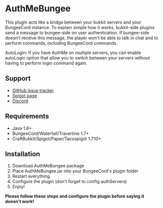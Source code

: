 # AuthMeBungee

This plugin acts like a bridge between your bukkit servers and your BungeeCord instance. To explain simple how it works, bukkit-side plugins send a message to bungee-side on user authentication. If bungee-side doesn't receive this message, the player won't be able to talk in chat and to perform commands, including BungeeCord commands.

AutoLogin: If you have AuthMe on multiple servers, you can enable autoLogin option that allow you to switch between your servers without having to perform login command again.

## Support
- [GitHub issue tracker](https://github.com/AuthMe/AuthMeBungee/issues)
- [Spigot page](https://www.spigotmc.org/resources/authmebungee.50219/)
- [Discord](https://discord.gg/Vn9eCyE)

## Requirements

- Java 1.8+
- BungeeCord/Waterfall/Travertine 1.7+
- CraftBukkit/Spigot/Paper/Tacospigot 1.7.10+

## Installation

1. Download AuthMeBungee package
2. Place AuthMeBungee.jar into your BungeeCord's plugin folder
4. Restart everything
5. Configure the plugin (don't forget to config authServers)
6. Enjoy!

**Please follow these steps and configure the plugin before saying it doesn't work!**
